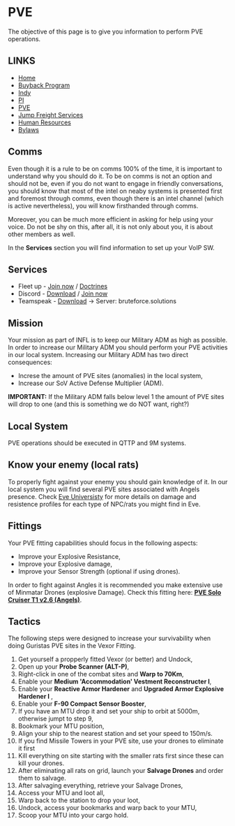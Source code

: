 # PVE
The objective of this page is to give you information to perform PVE operations.

## LINKS
* [Home](README.md)
* [Buyback Program](Buyback.md)
* [Indy](Indy.md)
* [PI](PI.md)
* [PVE](PVE.md)
* [Jump Freight Services](JumpFreight.md)
* [Human Resources](HumanResources.md)
* [Bylaws](Bylaws.md)

## Comms
Even though it is a rule to be on comms 100% of the time, it is important to understand why you should do it.
To be on comms is not an option and should not be, even if you do not want to engage in friendly conversations, you should know that most of the intel on neaby systems is presented first and foremost through comms, even though there is an intel channel (which is active nevertheless), you will know firsthanded through comms.

Moreover, you can be much more efficient in asking for help using your voice. Do not be shy on this, after all, it is not only about you, it is about other members as well.

In the **Services** section you will find information to set up your VoIP SW.

## Services
* Fleet up - [Join now](http://fleet-up.com/Group/Join/121BD84BC507BE535ADA71E8EAFA6D88) / [Doctrines](http://fleet-up.com/Doctrine/Index/49960)
* Discord - [Download](http://discordapp.com/) / [Join now](http://discord.gg/83Khnxq)
* Teamspeak - [Download](http://www.teamspeak3.com) -> Server: bruteforce.solutions


## Mission
Your mission as part of INFL is to keep our Military ADM as high as possible.
In order to increase our Military ADM you should perform your PVE activities in our local system.
Increasing our Military ADM has two direct consequences:
 - Increse the amount of PVE sites (anomalies) in the local system,
 - Increase our SoV Active Defense Multiplier (ADM).
 
**IMPORTANT:** If the Military ADM falls below level 1 the amount of PVE sites will drop to one (and this is something we do NOT want, right?)

## Local System
PVE operations should be executed in QTTP and 9M systems.

## Know your enemy (local rats)
To properly fight against your enemy you should gain knowledge of it. 
In our local system you will find several PVE sites associated with Angels presence.
Check [Eve Universisty](https://wiki.eveuniversity.org/NPC_damage_types) for more details on damage and resistence profiles for each type of NPC/rats you might find in Eve. 
 
## Fittings
Your PVE fitting capabilities should focus in the following aspects:
 - Improve your Explosive Resistance,
 - Improve your Explosive damage,
 - Improve your Sensor Strength (optional if using drones).
  
 In order to fight against Angles it is recommended you make extensive use of Minmatar Drones (explosive Damage).
 Check this fitting here: **[PVE Solo Cruiser T1 v2.6 (Angels)](http://fleet-up.com/Fitting/Index/49960)**.
 
 ## Tactics
 The following steps were designed to increase your survivability when doing Guristas PVE sites in the Vexor Fitting.
 
 1. Get yourself a propperly fitted Vexor (or better) and Undock,
 2. Open up your **Probe Scanner (ALT-P)**,
 3. Right-click in one of the combat sites and **Warp to 70Km**,
 4. Enable your **Medium 'Accommodation' Vestment Reconstructer I**,
 5. Enable your **Reactive Armor Hardener** and **Upgraded Armor Explosive Hardener I** ,
 6. Enable your **F-90 Compact Sensor Booster**,
 7. If you have an MTU drop it and set your ship to orbit at 5000m, otherwise jumpt to step 9,
 8. Bookmark your MTU position,
 9. Align your ship to the nearest station and set your speed to 150m/s.
 10. If you find Missile Towers in your PVE site, use your drones to eliminate it first
 11. Kill everything on site starting with the smaller rats first since these can kill your drones.
 12. After eliminating all rats on grid, launch your **Salvage Drones** and order them to salvage.
 12. After salvaging everything, retrieve your Salvage Drones,
 14. Access your MTU and loot all,
 15. Warp back to the station to drop your loot,
 16. Undock, access your bookmarks and warp back to your MTU,
 17. Scoop your MTU into your cargo hold.

